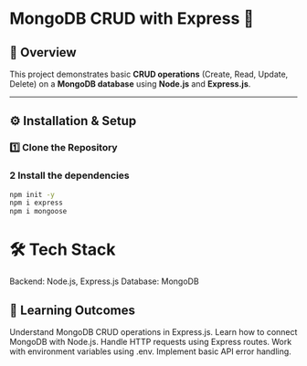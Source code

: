 # MongoDB CRUD with Express 🚀

## 📌 Overview
This project demonstrates basic **CRUD operations** (Create, Read, Update, Delete) on a **MongoDB database** using **Node.js** and **Express.js**.

---

## ⚙️ Installation & Setup

### 1️⃣ Clone the Repository  
### 2 Install the dependencies  
```sh
npm init -y
npm i express
npm i mongoose
```
# 🛠️ Tech Stack
Backend: Node.js, Express.js
Database: MongoDB

## 🎯 Learning Outcomes
Understand MongoDB CRUD operations in Express.js.
Learn how to connect MongoDB with Node.js.
Handle HTTP requests using Express routes.
Work with environment variables using .env.
Implement basic API error handling.
